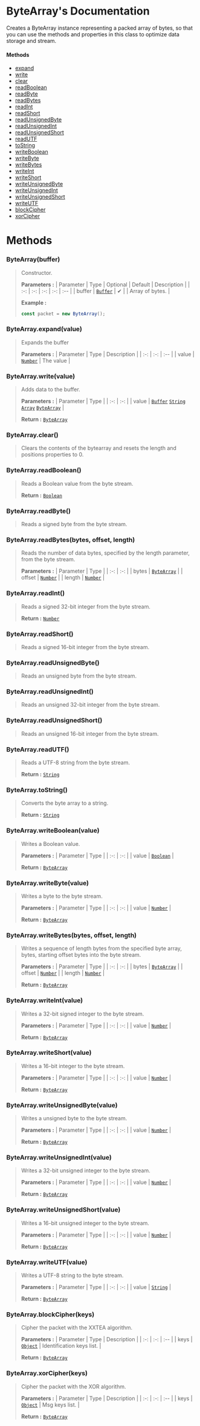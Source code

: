 # ByteArray's Documentation
Creates a ByteArray instance representing a packed array of bytes, so that you can use the methods and properties in this class to optimize data storage and stream.

#### Methods 
* [expand](#expand)
* [write](#write)
* [clear](#clear)
* [readBoolean](#readBoolean)
* [readByte](#readByte)
* [readBytes](#readBytes)
* [readInt](#readInt)
* [readShort](#readShort)
* [readUnsignedByte](#readUnsignedByte)
* [readUnsignedInt](#readUnsignedInt)
* [readUnsignedShort](#readUnsignedShort)
* [readUTF](#readUTF)
* [toString](#toString)
* [writeBoolean](#writeBoolean)
* [writeByte](#writeByte)
* [writeBytes](#writeBytes)
* [writeInt](#writeInt)
* [writeShort](#writeShort)
* [writeUnsignedByte](#writeUnsignedByte)
* [writeUnsignedInt](#writeUnsignedInt)
* [writeUnsignedShort](#writeUnsignedShort)
* [writeUTF](#writeUTF)
* [blockCipher](#blockCipher)
* [xorCipher](#xorCipher)



# Methods

### <a id=constructor></a>ByteArray(buffer)

>Constructor.
>
>**Parameters :**
>| Parameter | Type | Optional | Default | Description |
>| :-: | :-: | :-: | :-: | :-- |
>| buffer |  [`Buffer`](https://nodejs.org/api/buffer.html) | ✔ |  | Array of bytes. |
>
>
> **Example :**
 >```js
>const packet = new ByteArray();
>```
### <a id=expand></a>ByteArray.expand(value)

>Expands the buffer
>
>**Parameters :**
>| Parameter | Type | Description |
>| :-: | :-: | :-- |
>| value |  [`Number`](https://developer.mozilla.org/en-US/docs/Web/JavaScript/Reference/Global_Objects/Number) | The value |
>
### <a id=write></a>ByteArray.write(value)

>Adds data to the buffer.
>
>**Parameters :**
>| Parameter | Type |
>| :-: | :-: |
>| value |  [`Buffer`](https://nodejs.org/api/buffer.html) [`String`](https://developer.mozilla.org/en-US/docs/Web/JavaScript/Reference/Global_Objects/String) [`Array`](https://developer.mozilla.org/en-US/docs/Web/JavaScript/Reference/Global_Objects/Array) [`ByteArray`](ByteArray.md) |
>
>
> **Return :**  [`ByteArray`](ByteArray.md)
### <a id=clear></a>ByteArray.clear()

>Clears the contents of the bytearray and resets the length and positions properties to 0.
>
### <a id=readboolean></a>ByteArray.readBoolean()

>Reads a Boolean value from the byte stream.
>
>
> **Return :**  [`Boolean`](https://developer.mozilla.org/en-US/docs/Web/JavaScript/Reference/Global_Objects/Boolean)
### <a id=readbyte></a>ByteArray.readByte()

>Reads a signed byte from the byte stream.
>
### <a id=readbytes></a>ByteArray.readBytes(bytes, offset, length)

>Reads the number of data bytes, specified by the length parameter, from the byte stream.
>
>**Parameters :**
>| Parameter | Type |
>| :-: | :-: |
>| bytes |  [`ByteArray`](ByteArray.md) |
>| offset |  [`Number`](https://developer.mozilla.org/en-US/docs/Web/JavaScript/Reference/Global_Objects/Number) |
>| length |  [`Number`](https://developer.mozilla.org/en-US/docs/Web/JavaScript/Reference/Global_Objects/Number) |
>
### <a id=readint></a>ByteArray.readInt()

>Reads a signed 32-bit integer from the byte stream.
>
>
> **Return :**  [`Number`](https://developer.mozilla.org/en-US/docs/Web/JavaScript/Reference/Global_Objects/Number)
### <a id=readshort></a>ByteArray.readShort()

>Reads a signed 16-bit integer from the byte stream.
>
### <a id=readunsignedbyte></a>ByteArray.readUnsignedByte()

>Reads an unsigned byte from the byte stream.
>
### <a id=readunsignedint></a>ByteArray.readUnsignedInt()

>Reads an unsigned 32-bit integer from the byte stream.
>
### <a id=readunsignedshort></a>ByteArray.readUnsignedShort()

>Reads an unsigned 16-bit integer from the byte stream.
>
### <a id=readutf></a>ByteArray.readUTF()

>Reads a UTF-8 string from the byte stream.
>
>
> **Return :**  [`String`](https://developer.mozilla.org/en-US/docs/Web/JavaScript/Reference/Global_Objects/String)
### <a id=tostring></a>ByteArray.toString()

>Converts the byte array to a string.
>
>
> **Return :**  [`String`](https://developer.mozilla.org/en-US/docs/Web/JavaScript/Reference/Global_Objects/String)
### <a id=writeboolean></a>ByteArray.writeBoolean(value)

>Writes a Boolean value.
>
>**Parameters :**
>| Parameter | Type |
>| :-: | :-: |
>| value |  [`Boolean`](https://developer.mozilla.org/en-US/docs/Web/JavaScript/Reference/Global_Objects/Boolean) |
>
>
> **Return :**  [`ByteArray`](ByteArray.md)
### <a id=writebyte></a>ByteArray.writeByte(value)

>Writes a byte to the byte stream.
>
>**Parameters :**
>| Parameter | Type |
>| :-: | :-: |
>| value |  [`Number`](https://developer.mozilla.org/en-US/docs/Web/JavaScript/Reference/Global_Objects/Number) |
>
>
> **Return :**  [`ByteArray`](ByteArray.md)
### <a id=writebytes></a>ByteArray.writeBytes(bytes, offset, length)

>Writes a sequence of length bytes from the specified byte array, bytes, starting offset bytes into the byte stream.
>
>**Parameters :**
>| Parameter | Type |
>| :-: | :-: |
>| bytes |  [`ByteArray`](ByteArray.md) |
>| offset |  [`Number`](https://developer.mozilla.org/en-US/docs/Web/JavaScript/Reference/Global_Objects/Number) |
>| length |  [`Number`](https://developer.mozilla.org/en-US/docs/Web/JavaScript/Reference/Global_Objects/Number) |
>
>
> **Return :**  [`ByteArray`](ByteArray.md)
### <a id=writeint></a>ByteArray.writeInt(value)

>Writes a 32-bit signed integer to the byte stream.
>
>**Parameters :**
>| Parameter | Type |
>| :-: | :-: |
>| value |  [`Number`](https://developer.mozilla.org/en-US/docs/Web/JavaScript/Reference/Global_Objects/Number) |
>
>
> **Return :**  [`ByteArray`](ByteArray.md)
### <a id=writeshort></a>ByteArray.writeShort(value)

>Writes a 16-bit integer to the byte stream.
>
>**Parameters :**
>| Parameter | Type |
>| :-: | :-: |
>| value |  [`Number`](https://developer.mozilla.org/en-US/docs/Web/JavaScript/Reference/Global_Objects/Number) |
>
>
> **Return :**  [`ByteArray`](ByteArray.md)
### <a id=writeunsignedbyte></a>ByteArray.writeUnsignedByte(value)

>Writes a unsigned byte to the byte stream.
>
>**Parameters :**
>| Parameter | Type |
>| :-: | :-: |
>| value |  [`Number`](https://developer.mozilla.org/en-US/docs/Web/JavaScript/Reference/Global_Objects/Number) |
>
>
> **Return :**  [`ByteArray`](ByteArray.md)
### <a id=writeunsignedint></a>ByteArray.writeUnsignedInt(value)

>Writes a 32-bit unsigned integer to the byte stream.
>
>**Parameters :**
>| Parameter | Type |
>| :-: | :-: |
>| value |  [`Number`](https://developer.mozilla.org/en-US/docs/Web/JavaScript/Reference/Global_Objects/Number) |
>
>
> **Return :**  [`ByteArray`](ByteArray.md)
### <a id=writeunsignedshort></a>ByteArray.writeUnsignedShort(value)

>Writes a 16-bit unsigned integer to the byte stream.
>
>**Parameters :**
>| Parameter | Type |
>| :-: | :-: |
>| value |  [`Number`](https://developer.mozilla.org/en-US/docs/Web/JavaScript/Reference/Global_Objects/Number) |
>
>
> **Return :**  [`ByteArray`](ByteArray.md)
### <a id=writeutf></a>ByteArray.writeUTF(value)

>Writes a UTF-8 string to the byte stream.
>
>**Parameters :**
>| Parameter | Type |
>| :-: | :-: |
>| value |  [`String`](https://developer.mozilla.org/en-US/docs/Web/JavaScript/Reference/Global_Objects/String) |
>
>
> **Return :**  [`ByteArray`](ByteArray.md)
### <a id=blockcipher></a>ByteArray.blockCipher(keys)

>Cipher the packet with the XXTEA algorithm.
>
>**Parameters :**
>| Parameter | Type | Description |
>| :-: | :-: | :-- |
>| keys |  [`Object`](https://developer.mozilla.org/en-US/docs/Web/JavaScript/Reference/Global_Objects/Object) | Identification keys list. |
>
>
> **Return :**  [`ByteArray`](ByteArray.md)
### <a id=xorcipher></a>ByteArray.xorCipher(keys)

>Cipher the packet with the XOR algorithm.
>
>**Parameters :**
>| Parameter | Type | Description |
>| :-: | :-: | :-- |
>| keys |  [`Object`](https://developer.mozilla.org/en-US/docs/Web/JavaScript/Reference/Global_Objects/Object) | Msg keys list. |
>
>
> **Return :**  [`ByteArray`](ByteArray.md)

